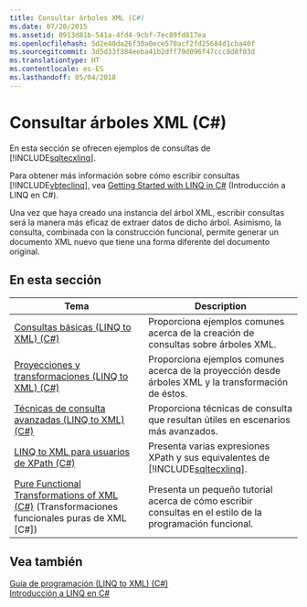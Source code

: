 ```yaml
---
title: Consultar árboles XML (C#)
ms.date: 07/20/2015
ms.assetid: 0913d81b-541a-4fd4-9cbf-7ec89fd817ea
ms.openlocfilehash: 5d2e40da26f30a0ece570acf2fd25684d1cba40f
ms.sourcegitcommit: 3d5d33f384eeba41b2dff79d096f47ccc8d8f03d
ms.translationtype: HT
ms.contentlocale: es-ES
ms.lasthandoff: 05/04/2018
---
```

# <a name="querying-xml-trees-c"></a>Consultar árboles XML (C#)
En esta sección se ofrecen ejemplos de consultas de [!INCLUDE[sqltecxlinq](~/includes/sqltecxlinq-md.md)].  
  
 Para obtener más información sobre cómo escribir consultas [!INCLUDE[vbteclinq](~/includes/vbteclinq-md.md)], vea [Getting Started with LINQ in C#](../../../../csharp/programming-guide/concepts/linq/getting-started-with-linq.md) (Introducción a LINQ en C#).  
  
 Una vez que haya creado una instancia del árbol XML, escribir consultas será la manera más eficaz de extraer datos de dicho árbol. Asimismo, la consulta, combinada con la construcción funcional, permite generar un documento XML nuevo que tiene una forma diferente del documento original.  
  
## <a name="in-this-section"></a>En esta sección  
  
|Tema|Description|  
|-----------|-----------------|  
|[Consultas básicas (LINQ to XML) (C#)](../../../../csharp/programming-guide/concepts/linq/basic-queries-linq-to-xml.md)|Proporciona ejemplos comunes acerca de la creación de consultas sobre árboles XML.|  
|[Proyecciones y transformaciones (LINQ to XML) (C#)](../../../../csharp/programming-guide/concepts/linq/projections-and-transformations-linq-to-xml.md)|Proporciona ejemplos comunes acerca de la proyección desde árboles XML y la transformación de éstos.|  
|[Técnicas de consulta avanzadas (LINQ to XML) (C#)](../../../../csharp/programming-guide/concepts/linq/advanced-query-techniques-linq-to-xml.md)|Proporciona técnicas de consulta que resultan útiles en escenarios más avanzados.|  
|[LINQ to XML para usuarios de XPath (C#)](../../../../csharp/programming-guide/concepts/linq/linq-to-xml-for-xpath-users.md)|Presenta varias expresiones XPath y sus equivalentes de [!INCLUDE[sqltecxlinq](~/includes/sqltecxlinq-md.md)].|  
|[Pure Functional Transformations of XML (C#)](../../../../csharp/programming-guide/concepts/linq/pure-functional-transformations-of-xml.md) (Transformaciones funcionales puras de XML [C#])|Presenta un pequeño tutorial acerca de cómo escribir consultas en el estilo de la programación funcional.|  
  
## <a name="see-also"></a>Vea también  
 [Guía de programación (LINQ to XML) (C#)](../../../../csharp/programming-guide/concepts/linq/programming-guide-linq-to-xml.md)  
 [Introducción a LINQ en C#](../../../../csharp/programming-guide/concepts/linq/getting-started-with-linq.md)
